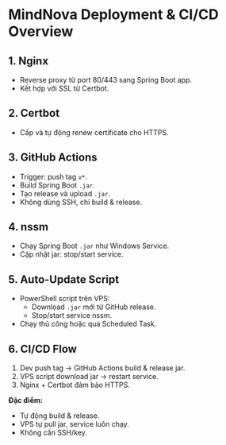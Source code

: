 # MindNova Deployment & CI/CD Overview

## 1. Nginx
- Reverse proxy từ port 80/443 sang Spring Boot app.
- Kết hợp với SSL từ Certbot.

## 2. Certbot
- Cấp và tự động renew certificate cho HTTPS.

## 3. GitHub Actions
- Trigger: push tag `v*`.
- Build Spring Boot `.jar`.
- Tạo release và upload `.jar`.
- Không dùng SSH, chỉ build & release.

## 4. nssm
- Chạy Spring Boot `.jar` như Windows Service.
- Cập nhật jar: stop/start service.

## 5. Auto-Update Script
- PowerShell script trên VPS:
    - Download `.jar` mới từ GitHub release.
    - Stop/start service nssm.
- Chạy thủ công hoặc qua Scheduled Task.

## 6. CI/CD Flow
1. Dev push tag → GitHub Actions build & release jar.
2. VPS script download jar → restart service.
3. Nginx + Certbot đảm bảo HTTPS.

**Đặc điểm:**
- Tự động build & release.
- VPS tự pull jar, service luôn chạy.
- Không cần SSH/key.
